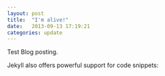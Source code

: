 ```yaml
---
layout: post
title:  "I'm alive!"
date:   2013-09-13 17:19:21
categories: update
---
```


Test Blog posting. 

Jekyll also offers powerful support for code snippets:



